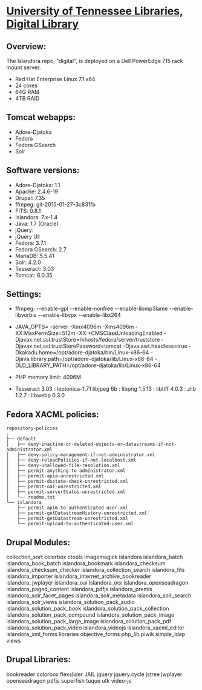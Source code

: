 # [University of Tennessee Libraries, Digital Library](http://digital.lib.utk.edu/collections)

## Overview:

The Islandora repo, "digital", is deployed on a Dell PowerEdge 715 rack mount server.

* Red Hat Enterprise Linux 7.1 x64
* 24 cores
* 64G RAM
* 4TB RAID

## Tomcat webapps:

* Adore-Djatoka
* Fedora
* Fedora GSearch
* Solr

## Software versions:

* Adore-Djatoka: 1.1
* Apache: 2.4.6-19
* Drupal: 7.35
* ffmpeg: git-2015-01-27-3c831fb
* FITS: 0.8.1
* Islandora: 7.x-1.4
* Java: 1.7 (Oracle)
* jQuery: 
* jQuery UI: 
* Fedora: 3.7.1
* Fedora GSearch: 2.7
* MariaDB: 5.5.41
* Solr: 4.2.0
* Tesseract: 3.03
* Tomcat: 6.0.35
 

## Settings:

* ffmpeg:  --enable-gpl --enable-nonfree --enable-libmp3lame --enable-libvorbis --enable-libvpx --enable-libx264
* JAVA_OPTS= -server -Xmx4096m -Xms4096m
 -XX:MaxPermSize=512m
 -XX:+CMSClassUnloadingEnabled
 -Djavax.net.ssl.trustStore=/vhosts/fedora/server/truststore
 -Djavax.net.ssl.trustStorePassword=tomcat
 -Djava.awt.headless=true
 -Dkakadu.home=/opt/adore-djatoka/bin/Linux-x86-64
 -Djava.library.path=/opt/adore-djatoka/lib/Linux-x86-64
 -DLD_LIBRARY_PATH=/opt/adore-djatoka/lib/Linux-x86-64
 
* PHP memory limit: 4096M
* Tesseract 3.03 : leptonica-1.71  libjpeg 6b : libpng 1.5.13 : libtiff 4.0.3 : zlib 1.2.7 : libwebp 0.3.0

## Fedora XACML policies:
```
repository-policies
.
├── default
│   ├── deny-inactive-or-deleted-objects-or-datastreams-if-not-administrator.xml
│   ├── deny-policy-management-if-not-administrator.xml
│   ├── deny-reloadPolicies-if-not-localhost.xml
│   ├── deny-unallowed-file-resolution.xml
│   ├── permit-anything-to-administrator.xml
│   ├── permit-apia-unrestricted.xml
│   ├── permit-dsstate-check-unrestricted.xml
│   ├── permit-oai-unrestricted.xml
│   ├── permit-serverStatus-unrestricted.xml
│   └── readme.txt
└── islandora
    ├── permit-apim-to-authenticated-user.xml
    ├── permit-getDatastreamHistory-unrestricted.xml
    ├── permit-getDatastream-unrestricted.xml
    └── permit-upload-to-authenticated-user.xml
```

## Drupal Modules:

collection_sort
colorbox
ctools
imagemagick
islandora
islandora_batch
islandora_book_batch
islandora_bookmark
islandora_checksum
islandora_checksum_checker
islandora_collection_search
islandora_fits
islandora_importer
islandora_internet_archive_bookreader
islandora_jwplayer
islandora_oai
islandora_ocr
islandora_openseadragon
islandora_paged_content
islandora_pdfjs
islandora_premis
islandora_solr_facet_pages
islandora_solr_metadata
islandora_solr_search
islandora_solr_views
islandora_solution_pack_audio
islandora_solution_pack_book
islandora_solution_pack_collection
islandora_solution_pack_compound
islandora_solution_pack_image
islandora_solution_pack_large_image
islandora_solution_pack_pdf
islandora_solution_pack_video
islandora_videojs
islandora_xacml_editor
islandora_xml_forms
libraries
objective_forms
php_lib
piwik
simple_ldap
views

## Drupal Libraries:

bookreader
colorbox
flexslider
JAIL
jquery
jquery.cycle
jstree
jwplayer
openseadragon
pdfjs
superfish
tuque
utk
video-js

